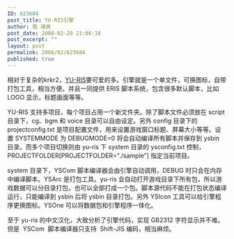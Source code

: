 ```yaml
---
ID: 623684
post_title: YU-RIS引擎
author: 南 靖男
post_date: 2008-02-20 21:06:18
post_excerpt: ""
layout: post
permalink: 2008/02/623684
published: true
---
```

相对于复杂的krkr2，<a href="http://yu-ris.net/">YU-RIS</a>要可爱的多。引擎就是一个单文件，可换图标，自带打包工具，相当方便。并且一同提供 ERIS 脚本系统，包含很多默认脚本，比如 LOGO 显示，标题画面等等。

YU-RIS 支持多项目，每个项目占用一个新文件夹。除了脚本文件必须放在 script 目录下，cg、bgm 和 voice 目录可以自由设定。另外 config 目录下的 projectconfig.txt 是项目配置文件，用来设置游戏窗口标题、屏幕大小等等。设置 SYSTEMMODE 为 DEBUGMODE=0 将会自动编译所有脚本并保存到 ysbin 目录。而多个项目切换则由 yu-ris 下 system 目录的 ysconfig.txt 控制，PROJECTFOLDER[PROJECTFOLDER="./sample"] 指定当前项目。

system 目录下，YSCom 脚本编译器会由引擎自动调用，DEBUG 时只会在内存中编译脚本。YSArc 是打包工具。yu-ris 会自动打开游戏目录下所有包，所以游戏数据可以分目录打包，也可以全部打成一个包。脚本源代码不能在打包状态编译运行，只能编译到 ysbin 后将 ysbin 目录打包。另外 YSIcon 工具可以给引擎程序更换图标。YSOne 可以将数据包和引擎程序一体化。

至于 yu-ris 的中文汉化，大致分析了引擎代码，实现 GB2312 字符显示并不难。但是  YSCom  脚本编译器只支持  Shift-JIS 编码，相当麻烦。